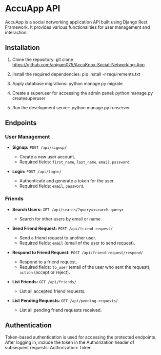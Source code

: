 # AccuApp API

AccuApp is a social networking application API built using Django Rest Framework. It provides various functionalities for user management and interaction.

## Installation

1. Clone the repository:
    git clone https://github.com/anigam075/AccuKnox-Social-Networking-App

2. Install the required dependencies:
    pip install -r requirements.txt

3. Apply database migrations:
    python manage.py migrate

4. Create a superuser for accessing the admin panel:
    python manage.py createsuperuser

5. Run the development server:
    python manage.py runserver

## Endpoints

### User Management

- **Signup:** `POST /api/signup/`
  - Create a new user account.
  - Required fields: `first_name`, `last_name`, `email`, `password`.

- **Login:** `POST /api/login/`
  - Authenticate and generate a token for the user.
  - Required fields: `email`, `password`.

### Friends

- **Search Users:** `GET /api/search/?query=<search-query>`
  - Search for other users by email or name.

- **Send Friend Request:** `POST /api/friend-request/`
  - Send a friend request to another user.
  - Required fields: `email` (email of the user to send request).

- **Respond to Friend Request:** `POST /api/friend-request/respond/`
  - Respond to a friend request.
  - Required fields: `to_user` (email of the user who sent the request), `action` (accept or reject).

- **List Friends:** `GET /api/friends/`
  - List all accepted friend requests.

- **List Pending Requests:** `GET /api/pending-requests/`
  - List all pending friend requests received.

## Authentication

Token-based authentication is used for accessing the protected endpoints. After logging in, include the token in the Authorization header of subsequent requests:
    Authorization: Token <user-token>

